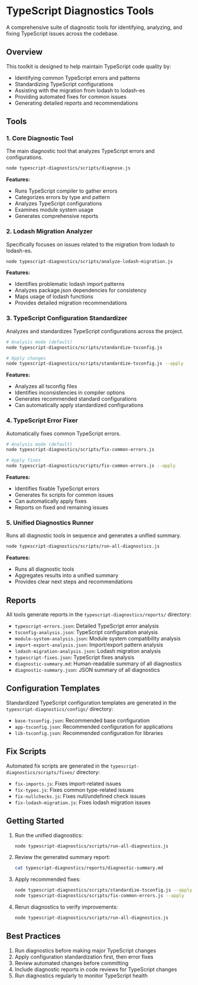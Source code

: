 # TypeScript Diagnostics Tools

A comprehensive suite of diagnostic tools for identifying, analyzing, and fixing TypeScript issues across the codebase.

## Overview

This toolkit is designed to help maintain TypeScript code quality by:

- Identifying common TypeScript errors and patterns
- Standardizing TypeScript configurations
- Assisting with the migration from lodash to lodash-es
- Providing automated fixes for common issues
- Generating detailed reports and recommendations

## Tools

### 1. Core Diagnostic Tool

The main diagnostic tool that analyzes TypeScript errors and configurations.

```bash
node typescript-diagnostics/scripts/diagnose.js
```

**Features:**
- Runs TypeScript compiler to gather errors
- Categorizes errors by type and pattern
- Analyzes TypeScript configurations
- Examines module system usage
- Generates comprehensive reports

### 2. Lodash Migration Analyzer

Specifically focuses on issues related to the migration from lodash to lodash-es.

```bash
node typescript-diagnostics/scripts/analyze-lodash-migration.js
```

**Features:**
- Identifies problematic lodash import patterns
- Analyzes package.json dependencies for consistency
- Maps usage of lodash functions
- Provides detailed migration recommendations

### 3. TypeScript Configuration Standardizer

Analyzes and standardizes TypeScript configurations across the project.

```bash
# Analysis mode (default)
node typescript-diagnostics/scripts/standardize-tsconfig.js

# Apply changes
node typescript-diagnostics/scripts/standardize-tsconfig.js --apply
```

**Features:**
- Analyzes all tsconfig files
- Identifies inconsistencies in compiler options
- Generates recommended standard configurations
- Can automatically apply standardized configurations

### 4. TypeScript Error Fixer

Automatically fixes common TypeScript errors.

```bash
# Analysis mode (default)
node typescript-diagnostics/scripts/fix-common-errors.js

# Apply fixes
node typescript-diagnostics/scripts/fix-common-errors.js --apply
```

**Features:**
- Identifies fixable TypeScript errors
- Generates fix scripts for common issues
- Can automatically apply fixes
- Reports on fixed and remaining issues

### 5. Unified Diagnostics Runner

Runs all diagnostic tools in sequence and generates a unified summary.

```bash
node typescript-diagnostics/scripts/run-all-diagnostics.js
```

**Features:**
- Runs all diagnostic tools
- Aggregates results into a unified summary
- Provides clear next steps and recommendations

## Reports

All tools generate reports in the `typescript-diagnostics/reports/` directory:

- `typescript-errors.json`: Detailed TypeScript error analysis
- `tsconfig-analysis.json`: TypeScript configuration analysis
- `module-system-analysis.json`: Module system compatibility analysis
- `import-export-analysis.json`: Import/export pattern analysis
- `lodash-migration-analysis.json`: Lodash migration analysis
- `typescript-fixes.json`: TypeScript fixes analysis
- `diagnostic-summary.md`: Human-readable summary of all diagnostics
- `diagnostic-summary.json`: JSON summary of all diagnostics

## Configuration Templates

Standardized TypeScript configuration templates are generated in the `typescript-diagnostics/configs/` directory:

- `base-tsconfig.json`: Recommended base configuration
- `app-tsconfig.json`: Recommended configuration for applications
- `lib-tsconfig.json`: Recommended configuration for libraries

## Fix Scripts

Automated fix scripts are generated in the `typescript-diagnostics/scripts/fixes/` directory:

- `fix-imports.js`: Fixes import-related issues
- `fix-types.js`: Fixes common type-related issues
- `fix-nullchecks.js`: Fixes null/undefined check issues
- `fix-lodash-migration.js`: Fixes lodash migration issues

## Getting Started

1. Run the unified diagnostics:
   ```bash
   node typescript-diagnostics/scripts/run-all-diagnostics.js
   ```

2. Review the generated summary report:
   ```bash
   cat typescript-diagnostics/reports/diagnostic-summary.md
   ```

3. Apply recommended fixes:
   ```bash
   node typescript-diagnostics/scripts/standardize-tsconfig.js --apply
   node typescript-diagnostics/scripts/fix-common-errors.js --apply
   ```

4. Rerun diagnostics to verify improvements:
   ```bash
   node typescript-diagnostics/scripts/run-all-diagnostics.js
   ```

## Best Practices

1. Run diagnostics before making major TypeScript changes
2. Apply configuration standardization first, then error fixes
3. Review automated changes before committing
4. Include diagnostic reports in code reviews for TypeScript changes
5. Run diagnostics regularly to monitor TypeScript health
